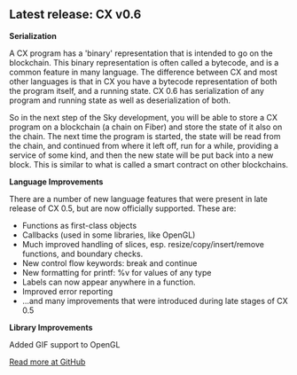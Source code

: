 ## Latest release: CX v0.6

**Serialization**

A CX program has a 'binary' representation that is intended to go on the blockchain. This binary representation is often called a bytecode, and is a common feature in many language. The difference between CX and most other languages is that in CX you have a bytecode representation of both the program itself, and a running state. CX 0.6 has serialization of any program and running state as well as deserialization of both.

So in the next step of the Sky development, you will be able to store a CX program on a blockchain (a chain on Fiber) and store the state of it also on the chain. The next time the program is started, the state will be read from the chain, and continued from where it left off, run for a while, providing a service of some kind, and then the new state will be put back into a new block. This is similar to what is called a smart contract on other blockchains.

**Language Improvements**

There are a number of new language features that were present in late release of CX 0.5, but are now officially supported. These are:

*   Functions as first-class objects
*   Callbacks (used in some libraries, like OpenGL)
*   Much improved handling of slices, esp. resize/copy/insert/remove functions, and boundary checks.
*   New control flow keywords: break and continue
*   New formatting for printf: %v for values of any type
*   Labels can now appear anywhere in a function.
*   Improved error reporting
*   ...and many improvements that were introduced during late stages of CX 0.5

**Library Improvements**

Added GIF support to OpenGL

[Read more at GitHub](https://github.com/skycoin/cx/releases)
